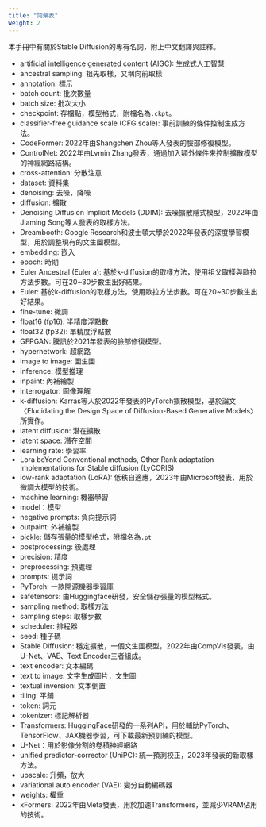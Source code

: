 ```yaml
---
title: "詞彙表"
weight: 2
---
```


本手冊中有關於Stable Diffusion的專有名詞，附上中文翻譯與註釋。

- artificial intelligence generated content (AIGC): 生成式人工智慧
- ancestral sampling: 祖先取樣，又稱向前取樣
- annotation: 標示
- batch count: 批次數量
- batch size: 批次大小
- checkpoint: 存檔點，模型格式，附檔名為`.ckpt`。
- classifier-free guidance scale (CFG scale): 事前訓練的條件控制生成方法。
- CodeFormer: 2022年由Shangchen Zhou等人發表的臉部修復模型。
- ControlNet: 2022年由Lvmin Zhang發表，通過加入額外條件來控制擴散模型的神經網路結構。
- cross-attention: 分散注意
- dataset: 資料集
- denoising: 去噪，降噪
- diffusion: 擴散
- Denoising Diffusion Implicit Models (DDIM): 去噪擴散隱式模型，2022年由Jiaming Song等人發表的取樣方法。
- Dreambooth: Google Research和波士頓大學於2022年發表的深度學習模型，用於調整現有的文生圖模型。
- embedding: 嵌入
- epoch: 時期
- Euler Ancestral (Euler a): 基於k-diffusion的取樣方法，使用祖父取樣與歐拉方法步數。可在20~30步數生出好結果。
- Euler: 基於k-diffusion的取樣方法，使用歐拉方法步數。可在20~30步數生出好結果。
- fine-tune: 微調
- float16 (fp16): 半精度浮點數
- float32 (fp32): 單精度浮點數
- GFPGAN: 騰訊於2021年發表的臉部修復模型。
- hypernetwork: 超網路
- image to image: 圖生圖
- inference: 模型推理
- inpaint: 內補繪製
- interrogator: 圖像理解
- k-diffusion: Karras等人於2022年發表的PyTorch擴散模型，基於論文〈Elucidating the Design Space of Diffusion-Based Generative Models〉所實作。
- latent diffusion: 潛在擴散
- latent space: 潛在空間
- learning rate: 學習率
- Lora beYond Conventional methods, Other Rank adaptation Implementations for Stable diffusion (LyCORIS)
- low-rank adaptation (LoRA): 低秩自適應，2023年由Microsoft發表，用於微調大模型的技術。
- machine learning: 機器學習
- model：模型
- negative prompts: 負向提示詞
- outpaint: 外補繪製
- pickle: 儲存張量的模型格式，附檔名為`.pt`
- postprocessing: 後處理
- precision: 精度
- preprocessing: 預處理
- prompts: 提示詞
- PyTorch: 一款開源機器學習庫
- safetensors: 由Huggingface研發，安全儲存張量的模型格式。
- sampling method: 取樣方法
- sampling steps: 取樣步數
- scheduler: 排程器
- seed: 種子碼
- Stable Diffusion: 穩定擴散，一個文生圖模型，2022年由CompVis發表，由U-Net、VAE、Text Encoder三者組成。
- text encoder: 文本編碼
- text to image: 文字生成圖片，文生圖
- textual inversion: 文本倒置
- tiling: 平鋪
- token: 詞元
- tokenizer: 標記解析器
- Transformers: HuggingFace研發的一系列API，用於輔助PyTorch、TensorFlow、JAX機器學習，可下載最新預訓練的模型。
- U-Net：用於影像分割的卷積神經網路
- unified predictor-corrector (UniPC): 統一預測校正，2023年發表的新取樣方法。
- upscale: 升頻，放大
- variational auto encoder (VAE): 變分自動編碼器
- weights: 權重
- xFormers: 2022年由Meta發表，用於加速Transformers，並減少VRAM佔用的技術。
